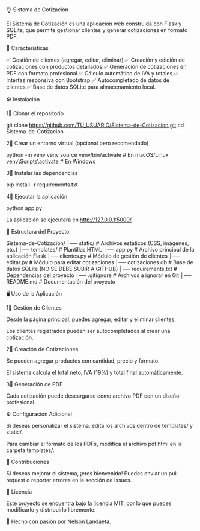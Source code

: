 👌 Sistema de Cotización

El Sistema de Cotización es una aplicación web construida con Flask y SQLite, que permite gestionar clientes y generar cotizaciones en formato PDF.

🚀 Características

✅ Gestión de clientes (agregar, editar, eliminar).✅ Creación y edición de cotizaciones con productos detallados.✅ Generación de cotizaciones en PDF con formato profesional.✅ Cálculo automático de IVA y totales.✅ Interfaz responsiva con Bootstrap.✅ Autocompletado de datos de clientes.✅ Base de datos SQLite para almacenamiento local.

🛠️ Instalación

1⃣ Clonar el repositorio

git clone https://github.com/TU_USUARIO/Sistema-de-Cotizacion.git
cd Sistema-de-Cotizacion

2⃣ Crear un entorno virtual (opcional pero recomendado)

python -m venv venv
source venv/bin/activate  # En macOS/Linux
venv\Scripts\activate     # En Windows

3⃣ Instalar las dependencias

pip install -r requirements.txt

4⃣ Ejecutar la aplicación

python app.py

La aplicación se ejecutará en http://127.0.0.1:5000/.

📂 Estructura del Proyecto

Sistema-de-Cotizacion/
│── static/              # Archivos estáticos (CSS, imágenes, etc.)
│── templates/           # Plantillas HTML
│── app.py               # Archivo principal de la aplicación Flask
│── clientes.py          # Módulo de gestión de clientes
│── editar.py            # Módulo para editar cotizaciones
│── cotizaciones.db      # Base de datos SQLite (NO SE DEBE SUBIR A GITHUB)
│── requirements.txt     # Dependencias del proyecto
│── .gitignore           # Archivos a ignorar en Git
│── README.md            # Documentación del proyecto

🖥️ Uso de la Aplicación

1⃣ Gestión de Clientes

Desde la página principal, puedes agregar, editar y eliminar clientes.

Los clientes registrados pueden ser autocompletados al crear una cotización.

2⃣ Creación de Cotizaciones

Se pueden agregar productos con cantidad, precio y formato.

El sistema calcula el total neto, IVA (19%) y total final automáticamente.

3⃣ Generación de PDF

Cada cotización puede descargarse como archivo PDF con un diseño profesional.

⚙️ Configuración Adicional

Si deseas personalizar el sistema, edita los archivos dentro de templates/ y static/.

Para cambiar el formato de los PDFs, modifica el archivo pdf.html en la carpeta templates/.

🤝 Contribuciones

Si deseas mejorar el sistema, ¡eres bienvenido! Puedes enviar un pull request o reportar errores en la sección de Issues.

🐝 Licencia

Este proyecto se encuentra bajo la licencia MIT, por lo que puedes modificarlo y distribuirlo libremente.

💪 Hecho con pasión por Nelson Landaeta.